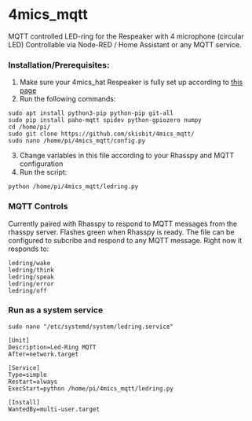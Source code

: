 # 4mics_mqtt
MQTT controlled LED-ring for the Respeaker with 4 microphone (circular LED)
Controllable via Node-RED / Home Assistant or any MQTT service.

### Installation/Prerequisites:
1. Make sure your 4mics_hat Respeaker is fully set up according to [this page](https://github.com/respeaker/4mics_hat)
2. Run the following commands:
  ```
  sudo apt install python3-pip python-pip git-all
  sudo pip install paho-mqtt spidev python-gpiozero numpy
  cd /home/pi/
  sudo git clone https://github.com/skisbit/4mics_mqtt/
  sudo nano /home/pi/4mics_mqtt/config.py
  ```
3. Change variables in this file according to your Rhasspy and MQTT configuration
4. Run the script:
```
python /home/pi/4mics_mqtt/ledring.py
```

### MQTT Controls
Currently paired with Rhasspy to respond to MQTT messages from the rhasspy server. Flashes green when Rhasspy is ready.
The file can be configured to subcribe and respond to any MQTT message. Right now it responds to:
```
ledring/wake
ledring/think
ledring/speak
ledring/error
ledring/off
```

### Run as a system service
```
sudo nano "/etc/systemd/system/ledring.service"
```

```
[Unit]
Description=Led-Ring MQTT
After=network.target

[Service]
Type=simple
Restart=always
ExecStart=python /home/pi/4mics_mqtt/ledring.py

[Install]
WantedBy=multi-user.target
```
